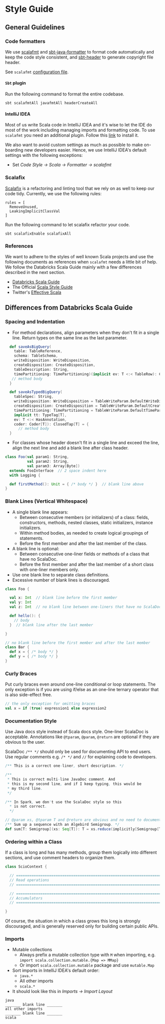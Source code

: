 # Style Guide

## General Guidelines

### Code formatters

We use [scalafmt](https://scalameta.org/scalafmt) and [sbt-java-formatter](https://github.com/sbt/sbt-java-formatter) to format code automatically and keep the code style consistent,
and [sbt-header](https://github.com/sbt/sbt-header) to generate copyright file header.

See `scalafmt` [configuration file](https://github.com/spotify/scio/blob/main/.scalafmt.conf).

#### `Sbt` plugin

Run the following command to format the entire codebase.

`sbt scalafmtAll javafmtAll headerCreateAll`

#### IntelliJ IDEA

Most of us write Scala code in IntelliJ IDEA and it's wise to let the IDE do most of the work including managing imports and formatting code. To use `scalafmt` you need an additional plugin. Follow this [link](https://plugins.jetbrains.com/plugin/8236-scalafmt) to install it.

We also want to avoid custom settings as much as possible to make on-boarding new developers easier. Hence, we use IntelliJ IDEA's default settings with the following exceptions:

- Set _Code Style &rarr; Scala &rarr; Formatter &rarr; scalafmt_

### Scalafix

[Scalafix](https://scalacenter.github.io/scalafix/) is a refactoring and linting tool that we rely on as well to keep our code tidy. Currently, we use the following rules:

```
rules = [
  RemoveUnused,
  LeakingImplicitClassVal
]
```

Run the following command to let scalafix refactor your code.

`sbt scalafixEnable scalafixAll`

### References

We want to adhere to the styles of well known Scala projects and use the following documents as references when `scalafmt` needs a little bit of help.
We follow the Databricks Scala Guide mainly with a few differences described in the next section.

- [Databricks Scala Guide](https://github.com/databricks/scala-style-guide)
- The Official [Scala Style Guide](http://docs.scala-lang.org/style)
- Twitter's [Effective Scala](http://twitter.github.io/effectivescala/)

## Differences from Databricks Scala Guide

### Spacing and Indentation

- For method declarations, align parameters when they don't fit in a single line. Return types on the same line as the last parameter.

```scala
  def saveAsBigQuery(
    table: TableReference,
    schema: TableSchema,
    writeDisposition: WriteDisposition,
    createDisposition: CreateDisposition,
    tableDescription: String,
    timePartitioning: TimePartitioning)(implicit ev: T <:< TableRow): ClosedTap[TableRow] = {
   // method body
  }

  def saveAsTypedBigQuery(
    tableSpec: String,
    writeDisposition: WriteDisposition = TableWriteParam.DefaultWriteDisposition,
    createDisposition: CreateDisposition = TableWriteParam.DefaultCreateDisposition,
    timePartitioning: TimePartitioning = TableWriteParam.DefaultTimePartitioning)(
    implicit tt: TypeTag[T],
    ev: T <:< HasAnnotation,
    coder: Coder[T]): ClosedTap[T] = {
      // method body
  }
```

- For classes whose header doesn't fit in a single line and exceed the line, align the next line and add a blank line after class header.

```scala
class Foo(val param1: String,
          val param2: String,
          val param3: Array[Byte])
  extends FooInterface  // 2 space indent here
  with Logging {

  def firstMethod(): Unit = { /* body */ }  // blank line above
}
```

### Blank Lines (Vertical Whitespace)

- A single blank line appears:
  - Between consecutive members (or initializers) of a class: fields, constructors, methods, nested classes, static initializers, instance initializers.
  - Within method bodies, as needed to create logical groupings of statements.
  - Before the first member and after the last member of the class.
- A blank line is optional:
  - Between consecutive one-liner fields or methods of a class that have no ScalaDoc.
  - Before the first member and after the last member of a short class with one-liner members only.
- Use one blank line to separate class definitions.
- Excessive number of blank lines is discouraged.

```scala
class Foo {

  val x: Int  // blank line before the first member
  val y: Int
  val z: Int  // no blank line between one-liners that have no ScalaDoc

  def hello(): {
    // body
  }  // blank line after the last member

}

// no blank line before the first member and after the last member
class Bar {
  def x = { /* body */ }
  def y = { /* body */ }
}
```

### Curly Braces

Put curly braces even around one-line conditional or loop statements. The only exception is if you are using if/else as an one-line ternary operator that is also side-effect free.

```scala
// the only exception for omitting braces
val x = if (true) expression1 else expression2
```

### Documentation Style

Use Java docs style instead of Scala docs style. One-liner ScalaDoc is acceptable. Annotations like `@tparam`, `@param`, `@return` are optional if they are obvious to the user.

ScalaDoc `/** */` should only be used for documenting API to end users. Use regular comments e.g. `/* */` and `//` for explaining code to developers.

```scala
/** This is a correct one-liner, short description. */

/**
 * This is correct multi-line JavaDoc comment. And
 * this is my second line, and if I keep typing, this would be
 * my third line.
 */

/** In Spark, we don't use the ScalaDoc style so this
  * is not correct.
  */

// @param xs, @tparam T and @return are obvious and no need to document
/** Sum up a sequence with an Algebird Semigroup. */
def sum[T: Semigroup](xs: Seq[T]): T = xs.reduce(implicitly[Semigroup[T]].plus)
```
### Ordering within a Class

If a class is long and has many methods, group them logically into different sections, and use comment headers to organize them.

```scala
class ScioContext {

  // =======================================================================
  // Read operations
  // =======================================================================

  // =======================================================================
  // Accumulators
  // =======================================================================

}
```

Of course, the situation in which a class grows this long is strongly discouraged, and is generally reserved only for building certain public APIs.

### Imports

- Mutable collections
  - Always prefix a mutable collection type with `M` when importing, e.g. `import scala.collection.mutable.{Map => MMap}`
  - Or import `scala.collection.mutable` package and use `mutable.Map`
- Sort imports in IntelliJ IDEA's default order:
  - `java.*`
  - All other imports
  * `scala.*`
- It should look like this in _Imports &rarr; Import Layout_

```
java
_______ blank line _______
all other imports
_______ blank line _______
scala
```
